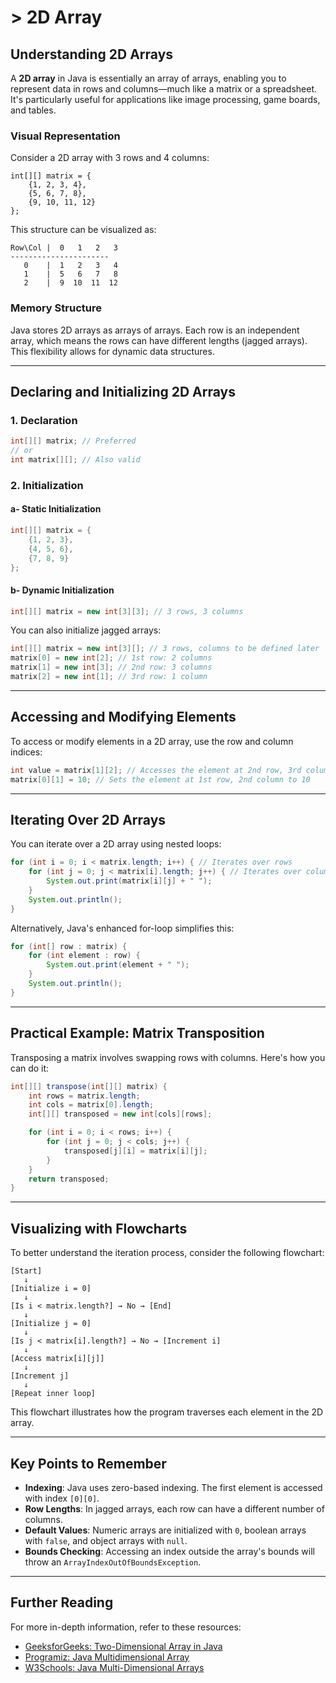 # > 2D Array

## Understanding 2D Arrays

A **2D array** in Java is essentially an array of arrays, enabling you to represent data in rows and columns—much like a matrix or a spreadsheet. It's particularly useful for applications like image processing, game boards, and tables.

###  Visual Representation

Consider a 2D array with 3 rows and 4 columns:

```
int[][] matrix = {
    {1, 2, 3, 4},
    {5, 6, 7, 8},
    {9, 10, 11, 12}
};
```

This structure can be visualized as:

```
Row\Col |  0   1   2   3
----------------------
   0    |  1   2   3   4
   1    |  5   6   7   8
   2    |  9  10  11  12
```

### Memory Structure

Java stores 2D arrays as arrays of arrays. Each row is an independent array, which means the rows can have different lengths (jagged arrays). This flexibility allows for dynamic data structures.

---

##  Declaring and Initializing 2D Arrays

### 1. Declaration

```java
int[][] matrix; // Preferred
// or
int matrix[][]; // Also valid
```

### 2. Initialization

#### a- Static Initialization

```java
int[][] matrix = {
    {1, 2, 3},
    {4, 5, 6},
    {7, 8, 9}
};
```

#### b- Dynamic Initialization

```java
int[][] matrix = new int[3][3]; // 3 rows, 3 columns
```

You can also initialize jagged arrays:

```java
int[][] matrix = new int[3][]; // 3 rows, columns to be defined later
matrix[0] = new int[2]; // 1st row: 2 columns
matrix[1] = new int[3]; // 2nd row: 3 columns
matrix[2] = new int[1]; // 3rd row: 1 column
```

---

##  Accessing and Modifying Elements

To access or modify elements in a 2D array, use the row and column indices:

```java
int value = matrix[1][2]; // Accesses the element at 2nd row, 3rd column
matrix[0][1] = 10; // Sets the element at 1st row, 2nd column to 10
```

---

##  Iterating Over 2D Arrays

You can iterate over a 2D array using nested loops:

```java
for (int i = 0; i < matrix.length; i++) { // Iterates over rows
    for (int j = 0; j < matrix[i].length; j++) { // Iterates over columns
        System.out.print(matrix[i][j] + " ");
    }
    System.out.println();
}
```

Alternatively, Java's enhanced for-loop simplifies this:

```java
for (int[] row : matrix) {
    for (int element : row) {
        System.out.print(element + " ");
    }
    System.out.println();
}
```

---

##  Practical Example: Matrix Transposition

Transposing a matrix involves swapping rows with columns. Here's how you can do it:

```java
int[][] transpose(int[][] matrix) {
    int rows = matrix.length;
    int cols = matrix[0].length;
    int[][] transposed = new int[cols][rows];

    for (int i = 0; i < rows; i++) {
        for (int j = 0; j < cols; j++) {
            transposed[j][i] = matrix[i][j];
        }
    }
    return transposed;
}
```

---

##  Visualizing with Flowcharts

To better understand the iteration process, consider the following flowchart:

```
[Start]
   ↓
[Initialize i = 0]
   ↓
[Is i < matrix.length?] → No → [End]
   ↓
[Initialize j = 0]
   ↓
[Is j < matrix[i].length?] → No → [Increment i]
   ↓
[Access matrix[i][j]]
   ↓
[Increment j]
   ↓
[Repeat inner loop]
```

This flowchart illustrates how the program traverses each element in the 2D array.

---

##  Key Points to Remember

* **Indexing**: Java uses zero-based indexing. The first element is accessed with index `[0][0]`.
* **Row Lengths**: In jagged arrays, each row can have a different number of columns.
* **Default Values**: Numeric arrays are initialized with `0`, boolean arrays with `false`, and object arrays with `null`.
* **Bounds Checking**: Accessing an index outside the array's bounds will throw an `ArrayIndexOutOfBoundsException`.

---

##  Further Reading

For more in-depth information, refer to these resources:

* [GeeksforGeeks: Two-Dimensional Array in Java](https://www.geeksforgeeks.org/multidimensional-arrays-in-java/)
* [Programiz: Java Multidimensional Array](https://www.programiz.com/java-programming/multidimensional-array)
* [W3Schools: Java Multi-Dimensional Arrays](https://www.w3schools.com/java/java_arrays_multi.asp)

